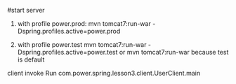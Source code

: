 #start server 

1) with profile power.prod:
mvn tomcat7:run-war -Dspring.profiles.active=power.prod

2) with profile power.test
mvn tomcat7:run-war -Dspring.profiles.active=power.test
or
mvn tomcat7:run-war
because test is default



client invoke
Run com.power.spring.lesson3.client.UserClient.main
